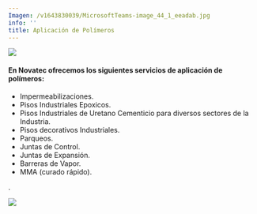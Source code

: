 ```yaml
---
Imagen: /v1643830039/MicrosoftTeams-image_44_1_eeadab.jpg
info: ''
title: Aplicación de Polímeros
---
```



![](https://res.cloudinary.com/novatec/v1647974895/MicrosoftTeams-image_44_1_1_kzqcki.png)

#### En Novatec ofrecemos los siguientes servicios de aplicación de polímeros:

* Impermeabilizaciones.
* Pisos Industriales Epoxicos.
* Pisos Industriales de Uretano Cementicio para diversos sectores de la Industria.
* Pisos decorativos Industriales.
* Parqueos.
* Juntas de Control.
* Juntas de Expansión.
* Barreras de Vapor.
* MMA (curado rápido).

.

![](https://res.cloudinary.com/novatec/v1647974907/IMG_1501_Original_1_viuavk.jpg)
